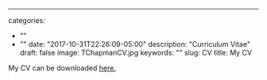 ---
categories:
- ""
- ""
date: "2017-10-31T22:26:09-05:00"
description: "Curriculum Vitae"
draft: false
image: TChapmanCV.jpg
keywords: ""
slug: CV
title: My CV

My CV can be downloaded [here.](https://drive.google.com/file/d/15ChJSfZ9lSJnsOWXvfjghqXiLW_uuNdX/view?usp=sharing)